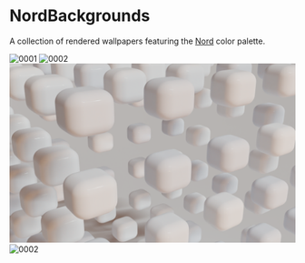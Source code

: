 # NordBackgrounds
A collection of rendered wallpapers featuring the [Nord](https://www.nordtheme.com/) color palette.


![0001](4k/0001.png)
![0002](4k/0002.png)
![0002](4k/0003.png)
![0002](4k/0004.png)
